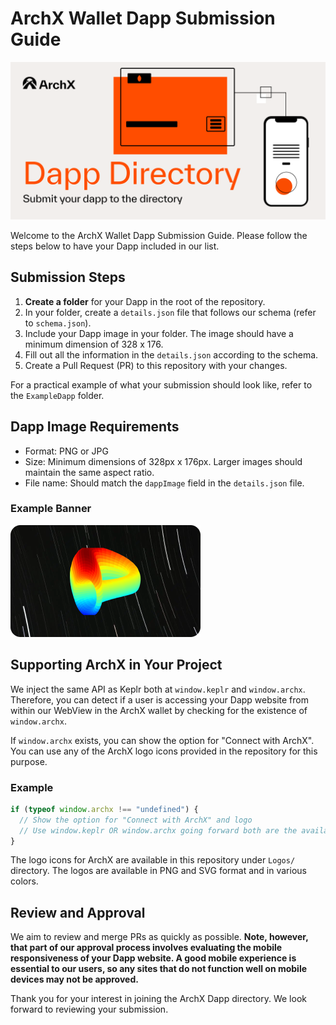 # ArchX Wallet Dapp Submission Guide

![ArchX Wallet Banner](./Logos/repo_banner.png)

Welcome to the ArchX Wallet Dapp Submission Guide. Please follow the steps below to have your Dapp included in our list.

## Submission Steps

1. **Create a folder** for your Dapp in the root of the repository.
2. In your folder, create a `details.json` file that follows our schema (refer to `schema.json`).
3. Include your Dapp image in your folder. The image should have a minimum dimension of 328 x 176.
4. Fill out all the information in the `details.json` according to the schema.
5. Create a Pull Request (PR) to this repository with your changes.

For a practical example of what your submission should look like, refer to the `ExampleDapp` folder.

## Dapp Image Requirements

- Format: PNG or JPG
- Size: Minimum dimensions of 328px x 176px. Larger images should maintain the same aspect ratio.
- File name: Should match the `dappImage` field in the `details.json` file.

### Example Banner

![ArchX Wallet Banner](./ExampleDapp/banner_sample.png)

## Supporting ArchX in Your Project

We inject the same API as Keplr both at `window.keplr` and `window.archx`. Therefore, you can detect if a user is accessing your Dapp website from within our WebView in the ArchX wallet by checking for the existence of `window.archx`.

If `window.archx` exists, you can show the option for "Connect with ArchX". You can use any of the ArchX logo icons provided in the repository for this purpose.

### Example

```javascript
if (typeof window.archx !== "undefined") {
  // Show the option for "Connect with ArchX" and logo
  // Use window.keplr OR window.archx going forward both are the available.
}
```

The logo icons for ArchX are available in this repository under `Logos/` directory. The logos are available in PNG and SVG format and in various colors.

## Review and Approval

We aim to review and merge PRs as quickly as possible. **Note, however, that part of our approval process involves evaluating the mobile responsiveness of your Dapp website. A good mobile experience is essential to our users, so any sites that do not function well on mobile devices may not be approved.**

Thank you for your interest in joining the ArchX Dapp directory. We look forward to reviewing your submission.
